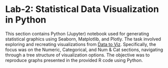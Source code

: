 # Lab-2: Statistical Data Visualization in Python

This section contains Python (Jupyter) notebook used for generating statistical graphics using Seaborn, Matplotlib, and Plotly. The task involved exploring and recreating visualizations from [Data to Viz](https://www.data-to-viz.com/). Specifically, the focus was on the Numeric, Categorical, and Num & Cat sections, navigating through a tree structure of visualization options. The objective was to reproduce graphs presented in the provided R code using Python.
